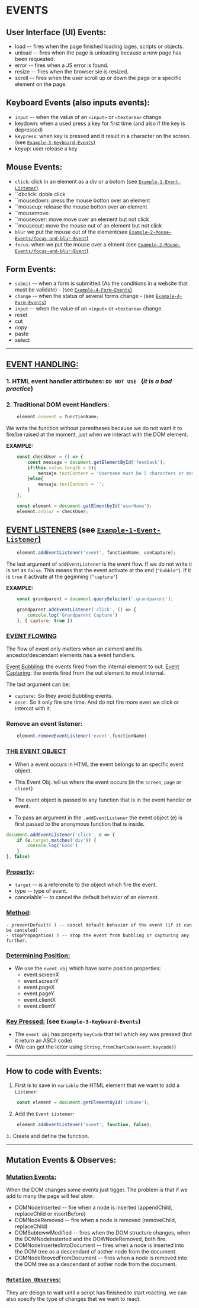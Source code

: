 # EVENTS

## User Interface (UI) Events:
- load -- fires when the page finished loading iages, scripts or objects.
- unload -- fires when the page is unloading because a new page has been requested.
- error -- fires when a JS error is found.
- resize -- fires when the browser sie is resized.
- scroll -- fires when the user scroll up or down the page or a specific element on the page.

## Keyboard Events (also inputs events):
- ``input`` -- when the value of an ``<input>`` or ``<textarea>`` change.
- keydown: when a used press a key for first time (and also if the key is depressed)
- ``keypress``: when key is pressed and it result in a character on the screen. (see <ins>``Example-3-Keyboard-Events``)
- keyup: user release a key

## Mouse Events:
- ``click``: click in an element as a div or a botom (see <ins>``Example-1-Event-Listener``)
- ``dbclick: doble click
- ``mousedown: press the mouse botton over an element
- ``mouseup: release the mouse botton over an element
- ``mousemove: 
- ``mouseover: move move over an element but not click
- ``mouseout: move the mouse out of an element but not click
- ``blur`` we put the mouse out of the element(see  <ins>``Example-2-Mouse-Events/focus-and-blur-Event``)
- ``focus``: when we put the mouse over a elment (see <ins>``Example-2-Mouse-Events/focus-and-blur-Event``)

## Form Events:
- ``submit`` -- when a form is submitted (As the conditions in a website that must be validate) - (see <ins>``Example-4-Form-Events``)
- ``change`` -- when the status of several forms change - (see <ins>``Example-4-Form-Events``)
- ``input`` -- when the value of an ``<input>`` or ``<textarea>`` change.
- reset
- cut
- copy
- paste
- select

---

## <ins>EVENT HANDLING:

 ### 1. HTML event handler attirbutes: **``DO NOT USE ``** (*it is a bad practice*)

### 2. Traditional DOM event Handlers: 
```javascript
    element.onevent = functionName;
``` 
We write the function without parentheses because we do not want it to fire/be raised 
at the moment, just when we interact with the DOM element.

**EXAMPLE:**
```javascript
    const checkUser = () => {
        const message = document.getElementById('feedback');
        if(this.value.length < 5){
            mensaje.textContent = 'Username must be 5 characters or more';
        }else{
            mensaje.textContent = '';
        }
    };

    const element = document.getElmentbyId('userName');
    element.onblur = checkUser;
```

## <ins> EVENT LISTENERS</ins> (see <ins>``Example-1-Event-Listener``)
```js
    element.addEventListener('event', functionName, useCapture);
```
The last argument of ``addEventListener`` is the event flow.
If we do not write it is set as ``false``. This means that the event activate at the end (``"bubble"``).
If it is ``true`` it activate at the geginning (``"capture"``)

**EXAMPLE:**
```js
    const grandparent = document.querySelector('.grandparent');

    grandparent.addEventListener('click', () => {
        console.log('Grandparent Capture')
    }, { capture: true })
```

### <ins>**EVENT FLOWING**
The flow of event only matters when an element and its ancestor/descendant elements has a event handlers.

<ins>Event Bubbling</ins>: the events fired from the internal element to out.
<ins>Event Capturing</ins>: the events fired from the out element to most internal.

The last argument can be:
- ``capture:`` So they avoid Bubbling events.
- ``once:`` So it only fire one time. And do not fire more even we click or intercat with it.

### **Remove an event listener:**
```js
    element.removeEventListener('event',functionName)
```

### <ins>**THE EVENT OBJECT**
- When a event occurs in HTML the event belongs to an specific event object.
- This Event Obj. tell us where the event occurs (in the ``screen``, ``page`` or ``client``)
- The event object is passed to any function that is in the event handler or event.

- To pass an argument in the ``.addEventListener`` the event object (e) is first passed to the anonymous function that is inside.
```js
document.addEventListener('click', e => {
    if (e.target.matches('div')) {
        console.log('Eooo')
    }
}, false)
```

### <ins>Property</ins>:
- ``target`` -- is a referencte to the object which fire the event.
- type -- type of event.
- cancelable`-- to cancel the default behavior of an element.


### <ins>Method</ins>:
    - preventDefault( ) -- cancel default behavior of the event (if it can be canceled)
    - stopPropagation( ) -- stop the event from bubbling or capturing any further.


### <ins> Determining Position:
- We use the ``event obj`` which have some position properties:
    - event.screenX
    - event.screenY
    - event.pageX
    - event.pageY
    - event.clientX
    - event.clientY

### <ins> Key Pressed:</ins> (see ``Example-3-Keyboard-Events``)
- The ``event obj`` has property ``keyCode`` that tell which key was pressed (but it return an ASCII code)
- (We can get the letter using ``String.fromCharCode(event.keycode)``)

---

## How to code with Events:
1. First is to save in ``variable`` the HTML element that we want to add a ``Listener``:
```js
    const element = document.getElementById('idName');
```
2. Add the ``Event Listener``:
```js
    element.addEventListener('event', function, false);
```
`3.` Create and define the function.

---

## Mutation Events & Observes:

### <ins> Mutation Events:
When the DOM changes some events just tigger. The problem is that if we add to many the page will feel slow:
- DOMNodeInserted -- fire when a node is inserted (appendChild, replaceChild or insertBefore)
- DOMNodeRemoved -- fire when a node is removed (removeChild, replaceChild)
- DOMSubtewwModified -- fires when the DOM structure changes, when the DOMNodeInsterted and the DOWNodeRemoved, both fire.
- DOMNodeInsertedIntoDocument -- fires when a node is inserted into the DOM tree as a descendant of aother node from the document.
- DOMNodeReovedFromDocument -- fires when a node is removed into the DOM tree as a descendant of aother node from the document.

### <ins> ``Mutation Observes``:
They are deisgn to wait until a script has finished to start reacting. we can also specify the type of changes that we want to react.